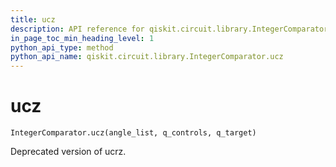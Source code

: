 ```yaml
---
title: ucz
description: API reference for qiskit.circuit.library.IntegerComparator.ucz
in_page_toc_min_heading_level: 1
python_api_type: method
python_api_name: qiskit.circuit.library.IntegerComparator.ucz
---
```


# ucz

<span id="qiskit.circuit.library.IntegerComparator.ucz" />

`IntegerComparator.ucz(angle_list, q_controls, q_target)`

Deprecated version of ucrz.

